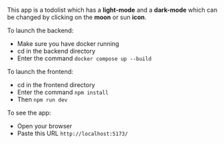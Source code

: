 This app is a todolist which has a **light-mode** and a **dark-mode** which can be changed by clicking on the **moon** or sun **icon**.

To launch the backend:

- Make sure you have docker running
- cd in the backend directory
- Enter the command `docker compose up --build`

To launch the frontend:

- cd in the frontend directory
- Enter the command `npm install`
- Then `npm run dev`

To see the app:

- Open your browser
- Paste this URL `http://localhost:5173/`
